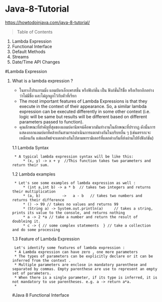 # Java-8-Tutorial
https://howtodoinjava.com/java-8-tutorial/


 > Table of Contents
1. Lambda Expression
2. Functional Interface
3. Default Methods
4. Streams
5. Date/Time API Changes

#Lambda Expression

1. What is a lambda expression ?
    * ในทางโปรแกรมมิ่ง  แลมป์ดาเอ็กเพรสซั่น  หรือฟังก์ชั่น เป็น ฟังก์ชั่นไร้ชื่่อ หรือเรียกอีกอย่างว่าไม่มีชื่อ และไม่ถูกผูกไว้กับตัวที่เรียก 
    *  The most important features of Lambda Expressions is that they execute in the context of their appearance. So, a similar lambda expression can be executed differently in some other context (i.e. logic will be same but results will be different based on different parameters passed to function).
    * คุณลักษณะที่สำคัญที่สุดของแลมบ์ดานิพจน์คือพวกมันทำงานในลักษณะที่ปรากฏ ดังนั้นการแสดงออกแลมบ์ดาที่คล้ายกันสามารถดำเนินการแตกต่างกันในบริบทอื่น ๆ (เช่นตรรกะจะเหมือนกัน แต่ผลลัพธ์จะแตกต่างกันไปตามพารามิเตอร์ที่แตกต่างกันที่ส่งผ่านไปยังฟังก์ชัน)
    
    1.1 Lambda Syntax

        * A typical lambda expression syntax will be like this:
            * (x, y) -> x + y  //This function takes two parameters and return their sum.

    1.2 Lambda examples

        * Let's see some examples of lambda expression as well :
            * (int a,int b) -> a * b  // takes two integers and returns their multiplication
            * (a, b)          ->   a - b   // takes two numbers and returns their difference
            * () -> 99 // takes no values and returns 99
            * (String a) -> System.out.println(a)     // takes a string, prints its value to the console, and returns nothing
            * a -> 2 *a // take a number and return the result of doubleing it.
            * c -> { // some complex statements  } // take a collection and do some processing  
    
    1.3 Feature of Lambda Expression 

        Let's identify some features of lambda expression :
        * A Lambda expression can have zero , one more parameters 
        * The types of parameters can be explicitly declare or it can be inferred from the context .
        * Multiple parameters are enclose in mandatory parenthese and separated by commas. Empty parenthese are use to represent an empty set of parameters.
        * When there is a single parameter, if its type is inferred, it is not mandatory to use parentheses. e.g. a -> return a*a.
        *  
    #Java 8 Functional Interface 
    



 


    